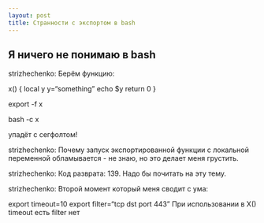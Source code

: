 ```yaml
---
layout: post
title: Странности с экспортом в bash
---
```


## Я ничего не понимаю в bash

strizhechenko: Берём функцию:

x() {
	local y
	y=“something”
	echo $y
	return 0
}

export -f x

bash -c x

упадёт с сегфолтом!

strizhechenko: Почему запуск экспортированной функции с локальной переменной обламывается - не знаю, но это делает меня грустить.

strizhechenko: Код разврата: 139.
Надо бы почитать на эту тему.

strizhechenko: Второй момент который меня сводит с ума:

export timeout=10
export filter=“tcp dst port 443”
При использовании в X() timeout есть filter нет
